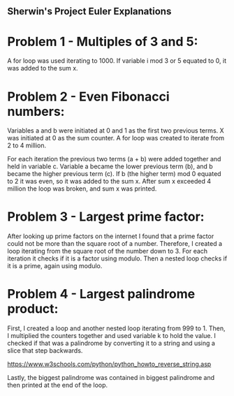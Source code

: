 ## Sherwin's Project Euler Explanations

# Problem 1 - Multiples of 3 and 5:

A for loop was used iterating to 1000. If variable i mod 3 or 5 equated to 0, it was added to the sum x.

# Problem 2 - Even Fibonacci numbers:

Variables a and b were initiated at 0 and 1 as the first two previous terms. X was initiated at 0 as the sum counter.
A for loop was created to iterate from 2 to 4 million.

For each iteration the previous two terms (a + b) were added together and held in variable c.
Variable a became the lower previous term (b), and b became the higher previous term (c).
If b (the higher term) mod 0 equated to 2 it was even, so it was added to the sum x.
After sum x exceeded 4 million the loop was broken, and sum x was printed.

# Problem 3 - Largest prime factor:

After looking up prime factors on the internet I found that a prime factor could not be more than the square root of a number.
Therefore, I created a loop iterating from the square root of the number down to 3.
For each iteration it checks if it is a factor using modulo. 
Then a nested loop checks if it is a prime, again using modulo.

# Problem 4 - Largest palindrome product:
First, I created a loop and another nested loop iterating from 999 to 1. 
Then, I multiplied the counters together and used variable k to hold the value. 
I checked if that was a palindrome by converting it to a string and using a slice that step backwards.

https://www.w3schools.com/python/python_howto_reverse_string.asp

Lastly, the biggest palindrome was contained in biggest palindrome and then printed at the end of the loop.
